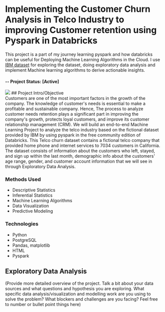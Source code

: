 # Implementing the Customer Churn Analysis in Telco Industry to improving Customer retention using Pyspark in Databricks
This project is a part of my journey learning pyspark and how databricks can be useful for Deploying Machine Learning Algorithms in the Cloud. I use [IBM dataset](https://community.ibm.com/community/user/businessanalytics/blogs/steven-macko/2019/07/11/telco-customer-churn-1113) for exploring the dataset, doing exploratory data analysis and implement Machine learning algorithms to derive actionable insights.

#### -- Project Status: [Active]
<img src="https://static1.squarespace.com/static/5144a1bde4b033f38036b7b9/t/56ab72ebbe7b96fafe9303f5/1454076676264/"/>
## Project Intro/Objective</br>
Customers are one of the most important factors in the growth of the company. The knowledge of customer's needs is essential to make a profitable and sustainable company. Hence, The process to analyze customer needs retention plays a significant part in improving the company's growth, protects loyal customers, and improve its customer relationship management (CRM). We will build an end-to-end Machine Learning Project to analyze the telco industry based on the fictional dataset provided by IBM by using pyspark in the free community edition of Databricks. This Telco churn dataset contains a fictional telco company that provided home phone and internet services to 7034 customers in California. The dataset consists of information about the customers who left, stayed, and sign up within the last month, demographic info about the customers' age range, gender, and customer account information that we will see in through Exploratory Data Analysis.

### Methods Used
* Descriptive Statistics
* Inferential Statistics
* Machine Learning Algorithms 
* Data Visualization
* Predictive Modeling

### Technologies
* Python
* PostgreSQL
* Pandas, matplotlib
* HTML
* Pyspark


## Exploratory Data Analysis 
(Provide more detailed overview of the project.  Talk a bit about your data sources and what questions and hypothesis you are exploring. What specific data analysis/visualization and modelling work are you using to solve the problem? What blockers and challenges are you facing?  Feel free to number or bullet point things here)
